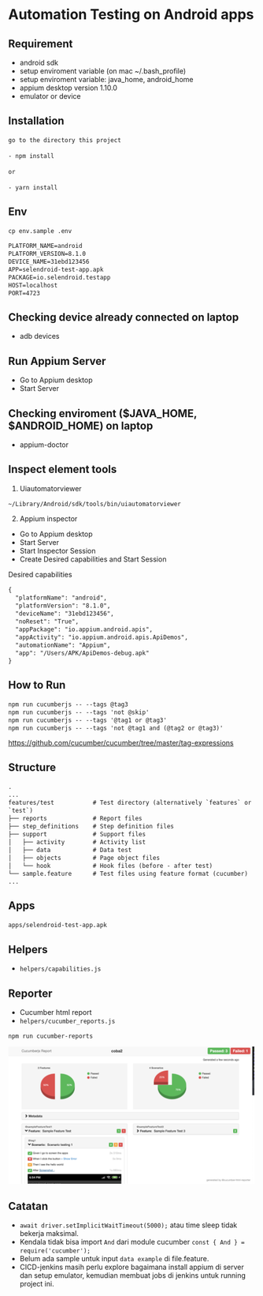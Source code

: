 # Automation Testing on Android apps

## Requirement
- android sdk
- setup enviroment variable (on mac ~/.bash_profile)
- setup enviroment variable: java_home, android_home
- appium desktop version 1.10.0
- emulator or device

## Installation
```
go to the directory this project

- npm install

or

- yarn install
```

## Env
```
cp env.sample .env
```

```
PLATFORM_NAME=android
PLATFORM_VERSION=8.1.0
DEVICE_NAME=31ebd123456
APP=selendroid-test-app.apk
PACKAGE=io.selendroid.testapp
HOST=localhost
PORT=4723
```

## Checking device already connected on laptop
- adb devices

## Run Appium Server
- Go to Appium desktop
- Start Server

## Checking enviroment ($JAVA_HOME, $ANDROID_HOME) on laptop
- appium-doctor

## Inspect element tools
1. Uiautomatorviewer

```
~/Library/Android/sdk/tools/bin/uiautomatorviewer
```

2. Appium inspector

- Go to Appium desktop
- Start Server
- Start Inspector Session
- Create Desired capabilities and Start Session

Desired capabilities

```
{
  "platformName": "android",
  "platformVersion": "8.1.0",
  "deviceName": "31ebd123456",
  "noReset": "True",
  "appPackage": "io.appium.android.apis",
  "appActivity": "io.appium.android.apis.ApiDemos",
  "automationName": "Appium",
  "app": "/Users/APK/ApiDemos-debug.apk"
}
```

## How to Run
```
npm run cucumberjs -- --tags @tag3
npm run cucumberjs -- --tags 'not @skip'
npm run cucumberjs -- --tags '@tag1 or @tag3'
npm run cucumberjs -- --tags 'not @tag1 and (@tag2 or @tag3)'
```
https://github.com/cucumber/cucumber/tree/master/tag-expressions

## Structure
    .
    ...
    features/test           # Test directory (alternatively `features` or `test`)
    ├── reports             # Report files
    ├── step_definitions    # Step definition files
    ├── support             # Support files
    │   ├── activity        # Activity list
    │   ├── data            # Data test
    │   ├── objects         # Page object files
    │   └── hook            # Hook files (before - after test)
    └── sample.feature      # Test files using feature format (cucumber)
    ...

## Apps
`apps/selendroid-test-app.apk`

## Helpers
- `helpers/capabilities.js`

## Reporter
- Cucumber html report
- `helpers/cucumber_reports.js`

```
npm run cucumber-reports
```
<img src="helpers/readme/cucumber.png" width="500"/>

## Catatan
- `await driver.setImplicitWaitTimeout(5000);` atau time sleep tidak bekerja maksimal.
- Kendala tidak bisa import `And` dari module cucumber `const { And } = require('cucumber');`
- Belum ada sample untuk input `data example` di file.feature.
- CICD-jenkins masih perlu explore bagaimana install appium di server dan setup emulator, kemudian membuat jobs di jenkins untuk running project ini.